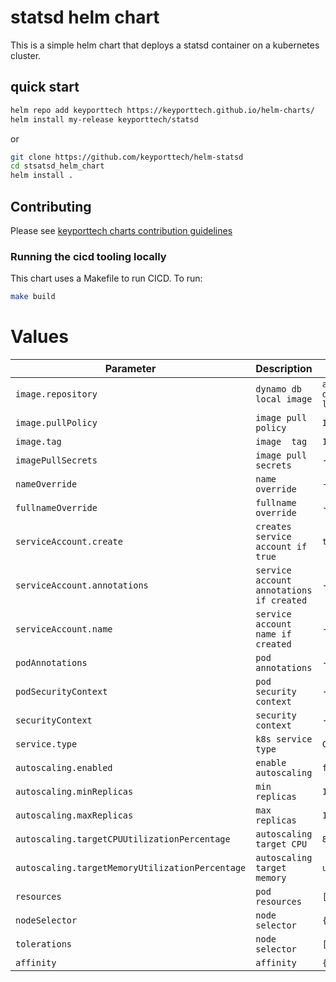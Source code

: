 # statsd helm chart

This is a simple helm chart that deploys a statsd container on a kubernetes cluster.

## quick start

```bash
helm repo add keyporttech https://keyporttech.github.io/helm-charts/
helm install my-release keyporttech/statsd
```

or

```bash
git clone https://github.com/keyporttech/helm-statsd
cd stsatsd_helm_chart
helm install .
```

## Contributing
Please see [keyporttech charts contribution guidelines](https://github.com/keyporttech/helm-charts/blob/master/CONTRIBUTING.md)

### Running the cicd tooling locally

This chart uses a Makefile to run CICD. To run:

```bash
make build
```

# Values

| Parameter | Description | Default |
| ----------------------- | --------------------------------------------- | ---------------------------------------------------------- |
| `image.repository` | `dynamo db local image` | `amazon dynamodb-local` |
| `image.pullPolicy`| `image pull policy` | `IfNotPresent` |  
| `image.tag` | `image  tag` | `1.12.0` |
| `imagePullSecrets` | `image pull secrets` | `-` |
| `nameOverride` | `name override` | `-` |
| `fullnameOverride` | `fullname override` | `-` |
| `serviceAccount.create` | `creates service account if true` | `true` |
| `serviceAccount.annotations` | `service account annotations if created` | `-` |
| `serviceAccount.name` | `service account name if created` | `-` |
| `podAnnotations` | `pod annotations` | `-` |
| `podSecurityContext` | `pod security context` | `-` |
| `securityContext` | `security context` | `-` |
| `service.type` | `k8s service type` | `ClusterIP` |
| `autoscaling.enabled` | `enable autoscaling` | `false` |
| `autoscaling.minReplicas` | `min replicas` | `1` |
| `autoscaling.maxReplicas` | `max replicas` | `100` |
| `autoscaling.targetCPUUtilizationPercentage` | `autoscaling target CPU` | `80` |
| `autoscaling.targetMemoryUtilizationPercentage` | `autoscaling target memory` | `unset` |
| `resources` | `pod resources` | `[]` |
| `nodeSelector` | `node selector` | `{}` |
| `tolerations` | `node selector` | `[]` |
| `affinity` | `affinity` | `{}` |
